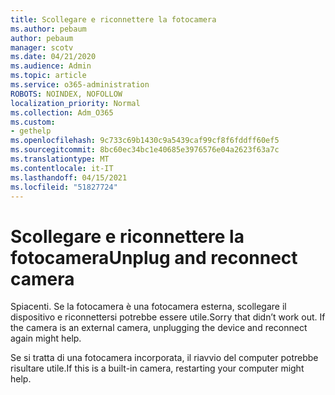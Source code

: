 ```yaml
---
title: Scollegare e riconnettere la fotocamera
ms.author: pebaum
author: pebaum
manager: scotv
ms.date: 04/21/2020
ms.audience: Admin
ms.topic: article
ms.service: o365-administration
ROBOTS: NOINDEX, NOFOLLOW
localization_priority: Normal
ms.collection: Adm_O365
ms.custom:
- gethelp
ms.openlocfilehash: 9c733c69b1430c9a5439caf99cf8f6fddff60ef5
ms.sourcegitcommit: 8bc60ec34bc1e40685e3976576e04a2623f63a7c
ms.translationtype: MT
ms.contentlocale: it-IT
ms.lasthandoff: 04/15/2021
ms.locfileid: "51827724"
---
```

# <a name="unplug-and-reconnect-camera"></a><span data-ttu-id="1fed5-102">Scollegare e riconnettere la fotocamera</span><span class="sxs-lookup"><span data-stu-id="1fed5-102">Unplug and reconnect camera</span></span>

<span data-ttu-id="1fed5-103">Spiacenti. Se la fotocamera è una fotocamera esterna, scollegare il dispositivo e riconnettersi potrebbe essere utile.</span><span class="sxs-lookup"><span data-stu-id="1fed5-103">Sorry that didn’t work out. If the camera is an external camera, unplugging the device and reconnect again might help.</span></span>

<span data-ttu-id="1fed5-104">Se si tratta di una fotocamera incorporata, il riavvio del computer potrebbe risultare utile.</span><span class="sxs-lookup"><span data-stu-id="1fed5-104">If this is a built-in camera, restarting your computer might help.</span></span>
